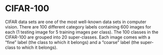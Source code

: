 # CIFAR-100

CIFAR data sets are one of the most well-known data sets in computer vision. There are 100 different category labels containing 600 images for each (1 testing image for 5 training images per class). The 100 classes in the CIFAR-100 are grouped into 20 super-classes. Each image comes with a “fine” label (the class to which it belongs) and a “coarse” label (the super-class to which it belongs).

